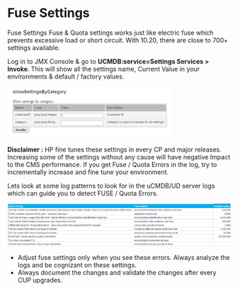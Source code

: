 # Fuse Settings

Fuse Settings
Fuse & Quota settings works just like electric fuse which prevents excessive load or short circuit. With 10.20, there are close to 700+ settings available.

Log in to JMX Console & go to **UCMDB:service=Settings Services > Invoke**. This will show all the settings name, Current Value in your environments & default / factory values.

![](../images/cms_experts/fusesetting.png)

**Disclaimer :** HP fine tunes these settings in every CP and major releases. Increasing some of the settings without any cause will have negative Impact to the CMS performance. If you get Fuse / Quota Errors in the log, try to incrementally increase and fine tune your environment.

Lets look at some log patterns to look for in the uCMDB/UD server logs which can guide you to detect FUSE / Quota Errors.

![](../images/cms_experts/fuseerrors.png)

* Adjust fuse settings only when you see these errors. Always analyze the logs and be cognizant on these settings.
* Always document the changes and validate the changes after every CUP upgrades.
